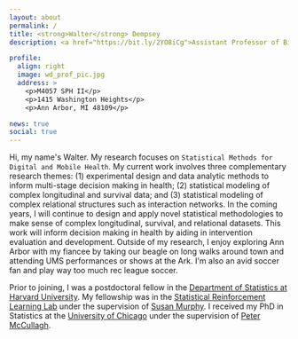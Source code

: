 ```yaml
---
layout: about
permalink: /
title: <strong>Walter</strong> Dempsey
description: <a href="https://bit.ly/2YO8iCg">Assistant Professor of Biostatistics</a>. 

profile:
  align: right
  image: wd_prof_pic.jpg
  address: >
    <p>M4057 SPH II</p>
    <p>1415 Washington Heights</p>
    <p>Ann Arbor, MI 48109</p>

news: true
social: true
---
```


Hi, my name's Walter.  My research focuses on `Statistical Methods for
Digital and Mobile Health`.  My current work involves three
complementary research themes: (1) experimental design and data
analytic methods to inform multi-stage decision making in health; (2)
statistical modeling of complex longitudinal and survival data; and
(3) statistical modeling of complex relational structures such as
interaction networks. In the coming years, I will continue to design
and apply novel statistical methodologies to make sense of complex
longitudinal, survival, and relational datasets. This work will inform
decision making in health by aiding in intervention evaluation and
development. Outside of my research, I enjoy exploring Ann Arbor
with my fiancee by taking our beagle on long walks around town and
attending UMS performances or shows at the Ark.  I'm also an avid
soccer fan and play way too much rec league soccer.

Prior to joining, I was a postdoctoral fellow in the [Department of
Statistics at Harvard University](https://statistics.fas.harvard.edu).  My fellowship was in the
[Statistical Reinforcement Learning Lab](http://people.seas.harvard.edu/~samurphy/lab/overview.html)
under the supervision of
[Susan Murphy](people.seas.harvard.edu/~samurphy/). I received my PhD
in Statistics at the
[University of Chicago](http://galton.uchicago.edu) under the
supervision of [Peter McCullagh](http://galton.uchicago.edu/~pmcc/).
